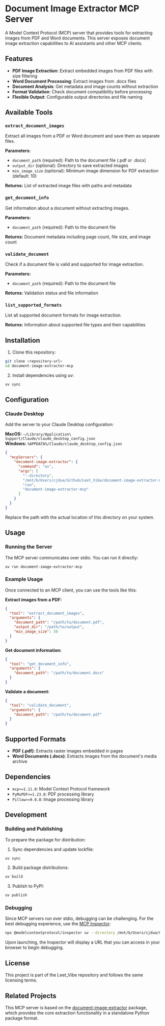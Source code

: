 # Document Image Extractor MCP Server

A Model Context Protocol (MCP) server that provides tools for extracting images from PDF and Word documents. This server exposes document image extraction capabilities to AI assistants and other MCP clients.

## Features

- **PDF Image Extraction**: Extract embedded images from PDF files with size filtering
- **Word Document Processing**: Extract images from .docx files  
- **Document Analysis**: Get metadata and image counts without extraction
- **Format Validation**: Check document compatibility before processing
- **Flexible Output**: Configurable output directories and file naming

## Available Tools

### `extract_document_images`
Extract all images from a PDF or Word document and save them as separate files.

**Parameters:**
- `document_path` (required): Path to the document file (.pdf or .docx)
- `output_dir` (optional): Directory to save extracted images
- `min_image_size` (optional): Minimum image dimension for PDF extraction (default: 10)

**Returns:** List of extracted image files with paths and metadata

### `get_document_info`
Get information about a document without extracting images.

**Parameters:**
- `document_path` (required): Path to the document file

**Returns:** Document metadata including page count, file size, and image count

### `validate_document`
Check if a document file is valid and supported for image extraction.

**Parameters:**
- `document_path` (required): Path to the document file

**Returns:** Validation status and file information

### `list_supported_formats`
List all supported document formats for image extraction.

**Returns:** Information about supported file types and their capabilities

## Installation

1. Clone this repository:
```bash
git clone <repository-url>
cd document-image-extractor-mcp
```

2. Install dependencies using uv:
```bash
uv sync
```

## Configuration

### Claude Desktop

Add the server to your Claude Desktop configuration:

**MacOS:** `~/Library/Application\ Support/Claude/claude_desktop_config.json`  
**Windows:** `%APPDATA%/Claude/claude_desktop_config.json`

```json
{
  "mcpServers": {
    "document-image-extractor": {
      "command": "uv",
      "args": [
        "--directory",
        "/mnt/b/Users/cjdua/Github/Leet_Vibe/document-image-extractor-mcp",
        "run",
        "document-image-extractor-mcp"
      ]
    }
  }
}
```

Replace the path with the actual location of this directory on your system.

## Usage

### Running the Server

The MCP server communicates over stdio. You can run it directly:

```bash
uv run document-image-extractor-mcp
```

### Example Usage

Once connected to an MCP client, you can use the tools like this:

**Extract images from a PDF:**
```json
{
  "tool": "extract_document_images",
  "arguments": {
    "document_path": "/path/to/document.pdf",
    "output_dir": "/path/to/output",
    "min_image_size": 50
  }
}
```

**Get document information:**
```json
{
  "tool": "get_document_info",
  "arguments": {
    "document_path": "/path/to/document.docx"
  }
}
```

**Validate a document:**
```json
{
  "tool": "validate_document",
  "arguments": {
    "document_path": "/path/to/document.pdf"
  }
}
```

## Supported Formats

- **PDF (.pdf)**: Extracts raster images embedded in pages
- **Word Documents (.docx)**: Extracts images from the document's media archive

## Dependencies

- `mcp>=1.11.0`: Model Context Protocol framework
- `PyMuPDF>=1.23.0`: PDF processing library
- `Pillow>=9.0.0`: Image processing library

## Development

### Building and Publishing

To prepare the package for distribution:

1. Sync dependencies and update lockfile:
```bash
uv sync
```

2. Build package distributions:
```bash
uv build
```

3. Publish to PyPI:
```bash
uv publish
```

### Debugging

Since MCP servers run over stdio, debugging can be challenging. For the best debugging experience, use the [MCP Inspector](https://github.com/modelcontextprotocol/inspector):

```bash
npx @modelcontextprotocol/inspector uv --directory /mnt/b/Users/cjdua/Github/Leet_Vibe/document-image-extractor-mcp run document-image-extractor-mcp
```

Upon launching, the Inspector will display a URL that you can access in your browser to begin debugging.

## License

This project is part of the Leet_Vibe repository and follows the same licensing terms.

## Related Projects

This MCP server is based on the [document-image-extractor](../document-image-extractor/) package, which provides the core extraction functionality in a standalone Python package format.